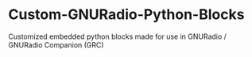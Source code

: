 # Custom-GNURadio-Python-Blocks
Customized embedded python blocks made for use in GNURadio / GNURadio Companion (GRC)
